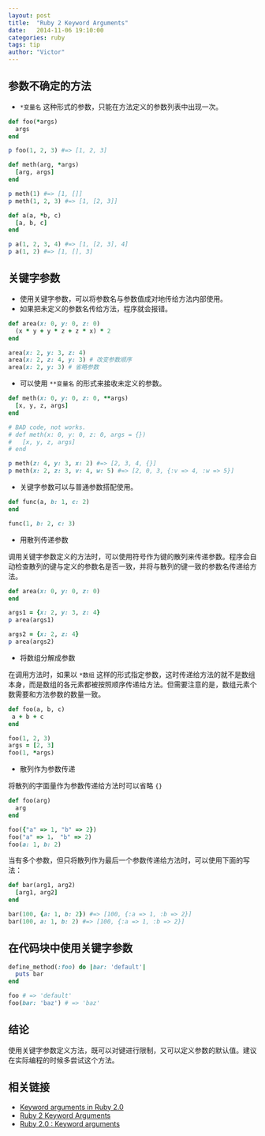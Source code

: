 ```yaml
---
layout: post
title:  "Ruby 2 Keyword Arguments"
date:   2014-11-06 19:10:00
categories: ruby
tags: tip
author: "Victor"
---
```


## 参数不确定的方法

* ```*变量名``` 这种形式的参数，只能在方法定义的参数列表中出现一次。

```ruby
def foo(*args)
  args
end

p foo(1, 2, 3) #=> [1, 2, 3]
```

```ruby
def meth(arg, *args)
  [arg, args]
end

p meth(1) #=> [1, []]
p meth(1, 2, 3) #=> [1, [2, 3]]
```

```ruby
def a(a, *b, c)
  [a, b, c]
end

p a(1, 2, 3, 4) #=> [1, [2, 3], 4]
p a(1, 2) #=> [1, [], 3]
```

## 关键字参数

* 使用关键字参数，可以将参数名与参数值成对地传给方法内部使用。
* 如果把未定义的参数名传给方法，程序就会报错。

```ruby
def area(x: 0, y: 0, z: 0)
  (x * y + y * z + z * x) * 2
end

area(x: 2, y: 3, z: 4)
area(x: 2, z: 4, y: 3) # 改变参数顺序
area(x: 2, y: 3) # 省略参数
```

* 可以使用 ```**变量名``` 的形式来接收未定义的参数。

```ruby
def meth(x: 0, y: 0, z: 0, **args)
  [x, y, z, args]
end

# BAD code, not works.
# def meth(x: 0, y: 0, z: 0, args = {})
#   [x, y, z, args]
# end

p meth(z: 4, y: 3, x: 2) #=> [2, 3, 4, {}]
p meth(x: 2, z: 3, v: 4, w: 5) #=> [2, 0, 3, {:v => 4, :w => 5}]
```

* 关键字参数可以与普通参数搭配使用。

```ruby
def func(a, b: 1, c: 2)
end

func(1, b: 2, c: 3)
```

* 用散列传递参数

调用关键字参数定义的方法时，可以使用符号作为键的散列来传递参数。程序会自动检查散列的键与定义的参数名是否一致，并将与散列的键一致的参数名传递给方法。

```ruby
def area(x: 0, y: 0, z: 0)
end

args1 = {x: 2, y: 3, z: 4}
p area(args1)

args2 = {x: 2, z: 4}
p area(args2)
```

* 将数组分解成参数

在调用方法时，如果以 ```*数组``` 这样的形式指定参数，这时传递给方法的就不是数组本身，而是数组的各元素都被按照顺序传递给方法。但需要注意的是，数组元素个数需要和方法参数的数量一致。

```ruby
def foo(a, b, c)
 a + b + c
end

foo(1, 2, 3)
args = [2, 3]
foo(1, *args)
```

* 散列作为参数传递

将散列的字面量作为参数传递给方法时可以省略 ```{}```

```ruby
def foo(arg)
  arg
end

foo({"a" => 1, "b" => 2})
foo("a" => 1， "b" => 2)
foo(a: 1, b: 2)
```

当有多个参数，但只将散列作为最后一个参数传递给方法时，可以使用下面的写法：

```ruby
def bar(arg1, arg2)
  [arg1, arg2]
end

bar(100, {a: 1, b: 2}) #=> [100, {:a => 1, :b => 2}]
bar(100, a: 1, b: 2) #=> [100, {:a => 1, :b => 2}]
```

## 在代码块中使用关键字参数

```ruby
define_method(:foo) do |bar: 'default'|
  puts bar
end

foo # => 'default'
foo(bar: 'baz') # => 'baz'
```

## 结论

使用关键字参数定义方法，既可以对键进行限制，又可以定义参数的默认值。建议在实际编程的时候多尝试这个方法。

## 相关链接

* [Keyword arguments in Ruby 2.0](http://brainspec.com/blog/2012/10/08/keyword-arguments-ruby-2-0/)
* [Ruby 2 Keyword Arguments](http://robots.thoughtbot.com/ruby-2-keyword-arguments)
* [Ruby 2.0 : Keyword arguments](http://dev.af83.com/2013/02/18/ruby-2-0-keyword-arguments.html)
